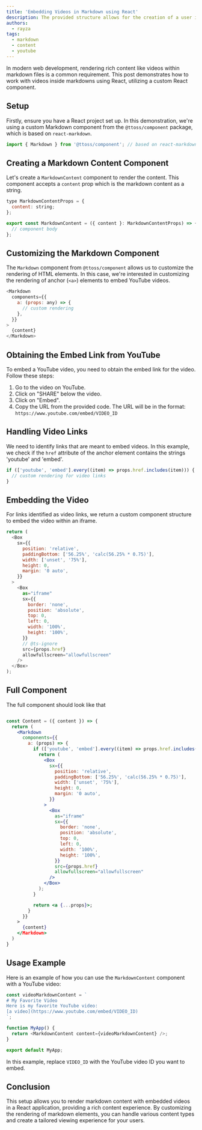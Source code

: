 ```yaml
---
title: 'Embedding Videos in Markdown using React'
description: The provided structure allows for the creation of a user interface that can effectively render Markdown content with embedded videos, offering a rich content experience for the end-users.
authors:
  - rayza
tags:
  - markdown
  - content
  - youtube
---
```


In modern web development, rendering rich content like videos within markdown files is a common requirement. This post demonstrates how to work with videos inside markdowns using React, utilizing a custom React component.

## Setup

Firstly, ensure you have a React project set up. In this demonstration, we're using a custom Markdown component from the `@ttoss/component` package, which is based on `react-markdown`.

```javascript
import { Markdown } from '@ttoss/component'; // based on react-markdown
```

## Creating a Markdown Content Component

Let's create a `MarkdownContent` component to render the content. This component accepts a `content` prop which is the markdown content as a string.

```javascript
type MarkdownContentProps = {
  content: string;
};

export const MarkdownContent = ({ content }: MarkdownContentProps) => {
  // component body
};
```

## Customizing the Markdown Component

The `Markdown` component from `@ttoss/component` allows us to customize the rendering of HTML elements. In this case, we're interested in customizing the rendering of anchor (`<a>`) elements to embed YouTube videos.

```javascript
<Markdown
  components={{
    a: (props: any) => {
      // custom rendering
    },
  }}
>
  {content}
</Markdown>
```

## Obtaining the Embed Link from YouTube

To embed a YouTube video, you need to obtain the embed link for the video. Follow these steps:

1. Go to the video on YouTube.
2. Click on "SHARE" below the video.
3. Click on "Embed".
4. Copy the URL from the provided code. The URL will be in the format: `https://www.youtube.com/embed/VIDEO_ID`

## Handling Video Links

We need to identify links that are meant to embed videos. In this example, we check if the `href` attribute of the anchor element contains the strings 'youtube' and 'embed'.

```javascript
if (['youtube', 'embed'].every((item) => props.href.includes(item))) {
  // custom rendering for video links
}
```

## Embedding the Video

For links identified as video links, we return a custom component structure to embed the video within an iframe.

```javascript
return (
  <Box
    sx={{
      position: 'relative',
      paddingBottom: ['56.25%', 'calc(56.25% * 0.75)'],
      width: ['unset', '75%'],
      height: 0,
      margin: '0 auto',
    }}
  >
    <Box
      as="iframe"
      sx={{
        border: 'none',
        position: 'absolute',
        top: 0,
        left: 0,
        width: '100%',
        height: '100%',
      }}
      // @ts-ignore
      src={props.href}
      allowfullscreen="allowfullscreen"
    />
  </Box>
);
```

## Full Component

The full component should look like that

```jsx

const Content = ({ content }) => {
  return (
    <Markdown
      components={{
        a: (props) => {
          if (['youtube', 'embed'].every((item) => props.href.includes(item))) {
            return (
              <Box
                sx={{
                  position: 'relative',
                  paddingBottom: ['56.25%', 'calc(56.25% * 0.75)'],
                  width: ['unset', '75%'],
                  height: 0,
                  margin: '0 auto',
                }}
              >
                <Box
                  as="iframe"
                  sx={{
                    border: 'none',
                    position: 'absolute',
                    top: 0,
                    left: 0,
                    width: '100%',
                    height: '100%',
                  }}
                  src={props.href}
                  allowfullscreen="allowfullscreen"
                />
              </Box>
            );
          }

          return <a {...props}>;
        }
      }}
    >
      {content}
    </Markdown>
  )
}
```

## Usage Example

Here is an example of how you can use the `MarkdownContent` component with a YouTube video:

```javascript
const videoMarkdownContent = `
# My Favorite Video
Here is my favorite YouTube video:
[a video](https://www.youtube.com/embed/VIDEO_ID)
`;

function MyApp() {
  return <MarkdownContent content={videoMarkdownContent} />;
}

export default MyApp;
```

In this example, replace `VIDEO_ID` with the YouTube video ID you want to embed.

## Conclusion

This setup allows you to render markdown content with embedded videos in a React application, providing a rich content experience. By customizing the rendering of markdown elements, you can handle various content types and create a tailored viewing experience for your users.
